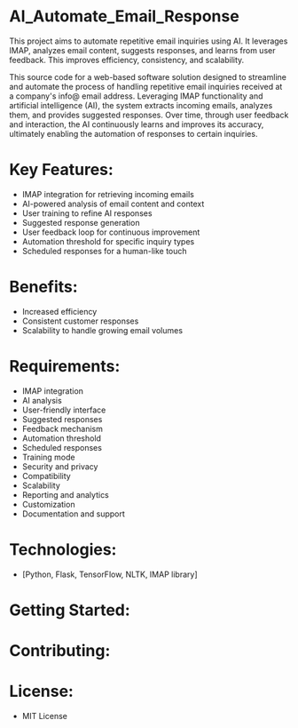 # AI_Automate_Email_Response
This project aims to automate repetitive email inquiries using AI. It leverages IMAP, analyzes email content, suggests responses, and learns from user feedback. This improves efficiency, consistency, and scalability.

This source code for a web-based software solution designed to streamline and automate the process of handling repetitive email inquiries received at a company's info@ email address. Leveraging IMAP functionality and artificial intelligence (AI), the system extracts incoming emails, analyzes them, and provides suggested responses. Over time, through user feedback and interaction, the AI continuously learns and improves its accuracy, ultimately enabling the automation of responses to certain inquiries.

# Key Features:

* IMAP integration for retrieving incoming emails
* AI-powered analysis of email content and context
* User training to refine AI responses
* Suggested response generation
* User feedback loop for continuous improvement
* Automation threshold for specific inquiry types
* Scheduled responses for a human-like touch

# Benefits:

* Increased efficiency
* Consistent customer responses
* Scalability to handle growing email volumes

# Requirements:

* IMAP integration
* AI analysis
* User-friendly interface
* Suggested responses
* Feedback mechanism
* Automation threshold
* Scheduled responses
* Training mode
* Security and privacy
* Compatibility
* Scalability
* Reporting and analytics
* Customization
* Documentation and support

# Technologies:

* [Python, Flask, TensorFlow, NLTK, IMAP library]

# Getting Started:


# Contributing:

# License:

* MIT License